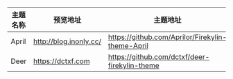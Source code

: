 | 主题名称 | 预览地址 | 主题地址 |
| ------- |---------|----------|
| April | http://blog.inonly.cc/ | https://github.com/Aprilor/Firekylin-theme-April |
| Deer | https://dctxf.com | https://github.com/dctxf/deer-firekylin-theme | 